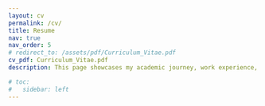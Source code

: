 ```yaml
---
layout: cv
permalink: /cv/
title: Resume
nav: true
nav_order: 5
# redirect_to: /assets/pdf/Curriculum_Vitae.pdf
cv_pdf: Curriculum_Vitae.pdf
description: This page showcases my academic journey, work experience, and research interests. For collaborations or inquiries, feel free to connect with me.

# toc:
#   sidebar: left
---
```


<!-- to link the cv present in the asset folder -->
<!-- <meta http-equiv="refresh" content="0; url={{ site.baseurl }}/assets/pdf/Curriculum_Vitae.pdf">
<script>window.location.href = "{{ site.baseurl }}/assets/pdf/Curriculum_Vitae.pdf";</script> -->